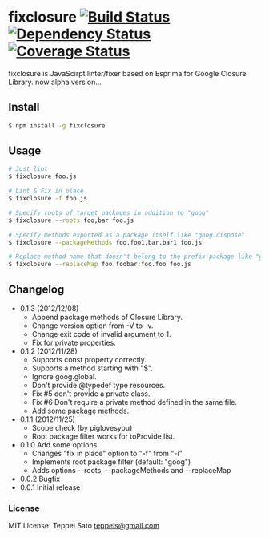 fixclosure [![Build Status](https://secure.travis-ci.org/teppeis/fixclosure.png?branch=master)](https://travis-ci.org/teppeis/fixclosure) [![Dependency Status](https://david-dm.org/teppeis/fixclosure.png)](https://david-dm.org/teppeis/fixclosure) [![Coverage Status](https://coveralls.io/repos/teppeis/fixclosure/badge.png?branch=master)](https://coveralls.io/r/teppeis/fixclosure)
====
fixclosure is JavaScirpt linter/fixer based on Esprima for Google Closure Library.
now alpha version...

## Install

```bash
$ npm install -g fixclosure
```

## Usage

```bash
# Just lint
$ fixclosure foo.js

# Lint & Fix in place
$ fixclosure -f foo.js

# Specify roots of target packages in addition to "goog"
$ fixclosure --roots foo,bar foo.js

# Specify methods exported as a package itself like "goog.dispose"
$ fixclosure --packageMethods foo.foo1,bar.bar1 foo.js

# Replace method name that doesn't belong to the prefix package like "goog.disposeAll:goog.dispose"
$ fixclosure --replaceMap foo.foobar:foo.foo foo.js
```


## Changelog

* 0.1.3 (2012/12/08)
  * Append package methods of Closure Library.
  * Change version option from -V to -v.
  * Change exit code of invalid argument to 1.
  * Fix for private properties.
* 0.1.2 (2012/11/28)
  * Supports const property correctly.
  * Supports a method starting with "$".
  * Ignore goog.global.
  * Don't provide @typedef type resources.
  * Fix #5 don't provide a private class.
  * Fix #6 Don't require a private method defined in the same file.
  * Add some package methods.
* 0.1.1 (2012/11/25)
  * Scope check (by piglovesyou)
  * Root package filter works for toProvide list.
* 0.1.0 Add some options
  * Changes "fix in place" option to "-f" from "-i"
  * Implements root package filter (default: "goog")
  * Adds options --roots, --packageMethods and --replaceMap
* 0.0.2 Bugfix
* 0.0.1 Initial release

### License

MIT License: Teppei Sato <teppeis@gmail.com>
